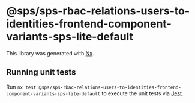 # @sps/sps-rbac-relations-users-to-identities-frontend-component-variants-sps-lite-default

This library was generated with [Nx](https://nx.dev).

## Running unit tests

Run `nx test @sps/sps-rbac-relations-users-to-identities-frontend-component-variants-sps-lite-default` to execute the unit tests via [Jest](https://jestjs.io).
